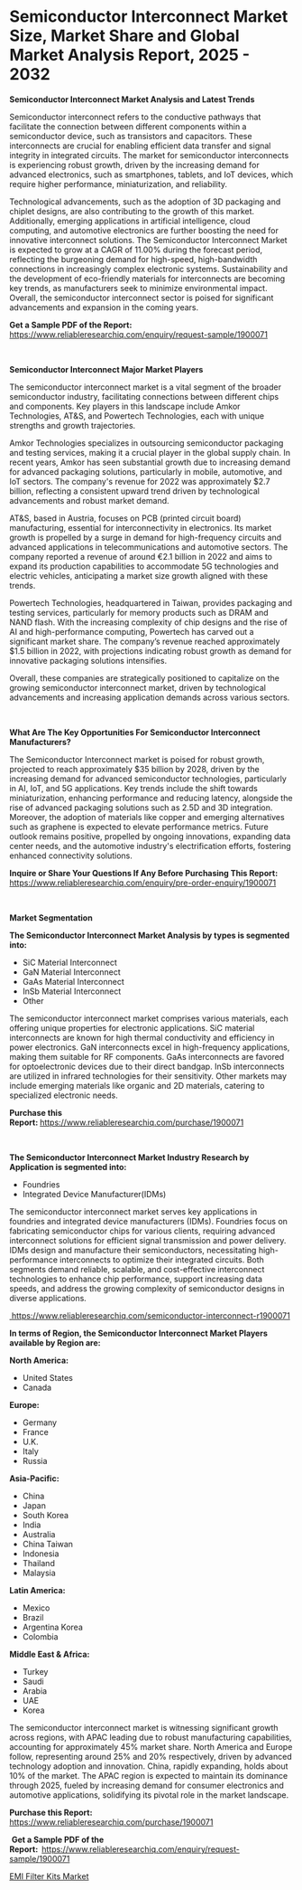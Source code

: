 <p><h1>Semiconductor Interconnect Market Size, Market Share and Global Market Analysis Report, 2025 - 2032</h1></p><p><strong>Semiconductor Interconnect Market Analysis and Latest Trends</strong></p>
<p><p>Semiconductor interconnect refers to the conductive pathways that facilitate the connection between different components within a semiconductor device, such as transistors and capacitors. These interconnects are crucial for enabling efficient data transfer and signal integrity in integrated circuits. The market for semiconductor interconnects is experiencing robust growth, driven by the increasing demand for advanced electronics, such as smartphones, tablets, and IoT devices, which require higher performance, miniaturization, and reliability. </p><p>Technological advancements, such as the adoption of 3D packaging and chiplet designs, are also contributing to the growth of this market. Additionally, emerging applications in artificial intelligence, cloud computing, and automotive electronics are further boosting the need for innovative interconnect solutions. The Semiconductor Interconnect Market is expected to grow at a CAGR of 11.00% during the forecast period, reflecting the burgeoning demand for high-speed, high-bandwidth connections in increasingly complex electronic systems. Sustainability and the development of eco-friendly materials for interconnects are becoming key trends, as manufacturers seek to minimize environmental impact. Overall, the semiconductor interconnect sector is poised for significant advancements and expansion in the coming years.</p></p>
<p><strong>Get a Sample PDF of the Report:&nbsp;</strong> <a href="https://www.reliableresearchiq.com/enquiry/request-sample/1900071?utm_campaign=2309&utm_medium=2&utm_source=Github&utm_content=ia&utm_term=10022025&utm_id=semiconductor-interconnect">https://www.reliableresearchiq.com/enquiry/request-sample/1900071</a></p>
<p>&nbsp;</p>
<p><strong>Semiconductor Interconnect Major Market Players</strong></p>
<p><p>The semiconductor interconnect market is a vital segment of the broader semiconductor industry, facilitating connections between different chips and components. Key players in this landscape include Amkor Technologies, AT&S, and Powertech Technologies, each with unique strengths and growth trajectories.</p><p>Amkor Technologies specializes in outsourcing semiconductor packaging and testing services, making it a crucial player in the global supply chain. In recent years, Amkor has seen substantial growth due to increasing demand for advanced packaging solutions, particularly in mobile, automotive, and IoT sectors. The company's revenue for 2022 was approximately $2.7 billion, reflecting a consistent upward trend driven by technological advancements and robust market demand.</p><p>AT&S, based in Austria, focuses on PCB (printed circuit board) manufacturing, essential for interconnectivity in electronics. Its market growth is propelled by a surge in demand for high-frequency circuits and advanced applications in telecommunications and automotive sectors. The company reported a revenue of around €2.1 billion in 2022 and aims to expand its production capabilities to accommodate 5G technologies and electric vehicles, anticipating a market size growth aligned with these trends.</p><p>Powertech Technologies, headquartered in Taiwan, provides packaging and testing services, particularly for memory products such as DRAM and NAND flash. With the increasing complexity of chip designs and the rise of AI and high-performance computing, Powertech has carved out a significant market share. The company’s revenue reached approximately $1.5 billion in 2022, with projections indicating robust growth as demand for innovative packaging solutions intensifies.</p><p>Overall, these companies are strategically positioned to capitalize on the growing semiconductor interconnect market, driven by technological advancements and increasing application demands across various sectors.</p></p>
<p>&nbsp;</p>
<p><strong>What Are The Key Opportunities For Semiconductor Interconnect Manufacturers?</strong></p>
<p><p>The Semiconductor Interconnect market is poised for robust growth, projected to reach approximately $35 billion by 2028, driven by the increasing demand for advanced semiconductor technologies, particularly in AI, IoT, and 5G applications. Key trends include the shift towards miniaturization, enhancing performance and reducing latency, alongside the rise of advanced packaging solutions such as 2.5D and 3D integration. Moreover, the adoption of materials like copper and emerging alternatives such as graphene is expected to elevate performance metrics. Future outlook remains positive, propelled by ongoing innovations, expanding data center needs, and the automotive industry's electrification efforts, fostering enhanced connectivity solutions.</p></p>
<p><strong>Inquire or Share Your Questions If Any Before Purchasing This Report:</strong> <a href="https://www.reliableresearchiq.com/enquiry/pre-order-enquiry/1900071?utm_campaign=2309&utm_medium=2&utm_source=Github&utm_content=ia&utm_term=10022025&utm_id=semiconductor-interconnect">https://www.reliableresearchiq.com/enquiry/pre-order-enquiry/1900071</a></p>
<p>&nbsp;</p>
<p><strong>Market Segmentation</strong></p>
<p><strong>The Semiconductor Interconnect Market Analysis by types is segmented into:</strong></p>
<p><ul><li>SiC Material Interconnect</li><li>GaN Material Interconnect</li><li>GaAs Material Interconnect</li><li>InSb Material Interconnect</li><li>Other</li></ul></p>
<p><p>The semiconductor interconnect market comprises various materials, each offering unique properties for electronic applications. SiC material interconnects are known for high thermal conductivity and efficiency in power electronics. GaN interconnects excel in high-frequency applications, making them suitable for RF components. GaAs interconnects are favored for optoelectronic devices due to their direct bandgap. InSb interconnects are utilized in infrared technologies for their sensitivity. Other markets may include emerging materials like organic and 2D materials, catering to specialized electronic needs.</p></p>
<p><strong>Purchase this Report:&nbsp;</strong><a href="https://www.reliableresearchiq.com/purchase/1900071?utm_campaign=2309&utm_medium=2&utm_source=Github&utm_content=ia&utm_term=10022025&utm_id=semiconductor-interconnect">https://www.reliableresearchiq.com/purchase/1900071</a></p>
<p>&nbsp;</p>
<p><strong>The Semiconductor Interconnect Market Industry Research by Application is segmented into:</strong></p>
<p><ul><li>Foundries</li><li>Integrated Device Manufacturer(IDMs)</li></ul></p>
<p><p>The semiconductor interconnect market serves key applications in foundries and integrated device manufacturers (IDMs). Foundries focus on fabricating semiconductor chips for various clients, requiring advanced interconnect solutions for efficient signal transmission and power delivery. IDMs design and manufacture their semiconductors, necessitating high-performance interconnects to optimize their integrated circuits. Both segments demand reliable, scalable, and cost-effective interconnect technologies to enhance chip performance, support increasing data speeds, and address the growing complexity of semiconductor designs in diverse applications.</p></p>
<p><a href="https://www.reliableresearchiq.com/semiconductor-interconnect-r1900071?utm_campaign=2309&utm_medium=2&utm_source=Github&utm_content=ia&utm_term=10022025&utm_id=semiconductor-interconnect">&nbsp;https://www.reliableresearchiq.com/semiconductor-interconnect-r1900071</a></p>
<p><strong>In terms of Region, the Semiconductor Interconnect Market Players available by Region are:</strong></p>
<p>
    <p> <strong> North America: </strong>
        <ul>
            <li>United States</li>
            <li>Canada</li>
        </ul>
        </p> 
    <p> <strong> Europe: </strong>
        <ul>
            <li>Germany</li>
            <li>France</li>
            <li>U.K.</li>
            <li>Italy</li>
            <li>Russia</li>
        </ul>
        </p> 
    <p> <strong> Asia-Pacific: </strong>
        <ul>
            <li>China</li>
            <li>Japan</li>
            <li>South Korea</li>
            <li>India</li>
            <li>Australia</li>
            <li>China Taiwan</li>
            <li>Indonesia</li>
            <li>Thailand</li>
            <li>Malaysia</li>
        </ul>
        </p> 
    <p> <strong> Latin America: </strong>
        <ul>
            <li>Mexico</li>
            <li>Brazil</li>
            <li>Argentina Korea</li>
            <li>Colombia</li>
        </ul>
        </p> 
    <p> <strong> Middle East & Africa: </strong>
        <ul>
            <li>Turkey</li>
            <li>Saudi</li>
            <li>Arabia</li>
            <li>UAE</li>
            <li>Korea</li>
        </ul>
    </p>
    </p>
<p><p>The semiconductor interconnect market is witnessing significant growth across regions, with APAC leading due to robust manufacturing capabilities, accounting for approximately 45% market share. North America and Europe follow, representing around 25% and 20% respectively, driven by advanced technology adoption and innovation. China, rapidly expanding, holds about 10% of the market. The APAC region is expected to maintain its dominance through 2025, fueled by increasing demand for consumer electronics and automotive applications, solidifying its pivotal role in the market landscape.</p></p>
<p><strong>Purchase this Report: </strong><a href="https://www.reliableresearchiq.com/purchase/1900071?utm_campaign=2309&utm_medium=2&utm_source=Github&utm_content=ia&utm_term=10022025&utm_id=semiconductor-interconnect">https://www.reliableresearchiq.com/purchase/1900071</a></p>
<p>&nbsp;<strong>Get a Sample PDF of the Report:&nbsp;&nbsp;</strong><a href="https://www.reliableresearchiq.com/enquiry/request-sample/1900071?utm_campaign=2309&utm_medium=2&utm_source=Github&utm_content=ia&utm_term=10022025&utm_id=semiconductor-interconnect">https://www.reliableresearchiq.com/enquiry/request-sample/1900071</a></p>
<p><strong></strong></p>
<p><p><a href="https://github.com/triattwood9919/Market-Research-Report-List-1/blob/main/emi-filter-kits-market.md?utm_campaign=2309&utm_medium=2&utm_source=Github&utm_content=ia&utm_term=10022025&utm_id=semiconductor-interconnect">EMI Filter Kits Market</a></p></p>